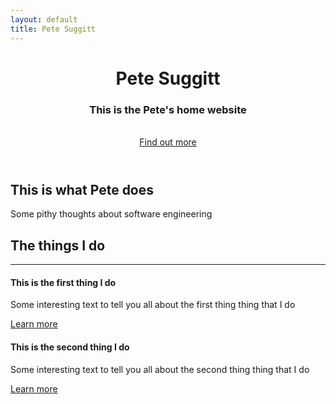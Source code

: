 ```yaml
---
layout: default
title: Pete Suggitt
---
```


<header id="top" class="header">
    <div class="text-vertical-center">
        <h1 class="animated fadeInUp">Pete Suggitt</h1>
        <h3 class="animated fadeInUp">This is the Pete's home website</h3>
        <br>
        <div>
            <a href="#about" class="btn btn-dark btn-lg animated fadeInUp">Find out more</a>
        </div>
    </div>
</header>

<!-- about -->
<section id="about" class="about">
    <div class="container">
        <div class="col-lg-12 text-center">
            <h2>This is what Pete does</h2>
            <p class="lead">Some pithy thoughts about software engineering</p>
        </div>
    </div>
</section>

<!-- services -->
<section id="services" class="services bg-primary">
    <div class="container">
        <div class="row text-center">
            <div class="col-lg-10 col-lg-offset-1">
                <h2>The things I do</h2>
                <hr class="small">
                <div class="row annimated">
                    <div class="col-md-4 col-sm-6">
                        <div class="service-item">
                            <span class="fa-stack fa-4x">
                                <i class="fa fa-circle fa-stack-2x"></i>
                                <i class="fa fa-road fa-stack-1x text-primary"></i>
                            </span>
                            <h4>
                                <strong>This is the first thing I do</strong>
                            </h4>
                            <p>Some interesting text to tell you all about the first thing thing that I do</p>
                            <a href="#" class="btn btn-light">Learn more</a>
                        </div>
                    </div>
                    <div class="col-md-4 col-sm-6">
                         <div class="service-item">
                             <span class="fa-stack fa-4x">
                                 <i class="fa fa-circle fa-stack-2x"></i>
                                 <i class="fa fa-lightbulb-o fa-stack-1x text-primary"></i>
                             </span>
                             <h4>
                                 <strong>This is the second thing I do</strong>
                             </h4>
                             <p>Some interesting text to tell you all about the second thing thing that I do</p>
                             <a href="#" class="btn btn-light">Learn more</a>
                         </div>
                    </div>
                </div>
            </div>
        </div>
    </div>
</section>


<footer>
    <p align="center"><a href="https://github.com/suggitpe"><i class="fa fa-github fa-2x"></i></a></p>
</footer>